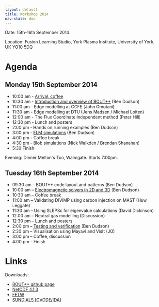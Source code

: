```yaml
---
layout: default
title: Workshop 2014
nav-state: doc
---
```


Date: 15th-16th September 2014

Location: Fusion Learning Studio, York Plasma Institute, University of York, UK YO10 5DQ

# Agenda

## Monday 15th September 2014

* 10:00 am - [Arrival, coffee](workshop2014/welcome.pdf)
* 10:30 am - [Introduction and overview of BOUT++](workshop2014/intro.pdf) (Ben Dudson)
* 11:00 am - Edge modelling at CCFE (John Omotani)
* 11:30 am - Edge modelling at DTU (Jens Madsen / Michael Loiten)
* 12:00 am - The Flux Coordinate Independent method (Peter Hill)
* 12:30 pm - Lunch and posters
* 2:00 pm - Hands on running examples (Ben Dudson)
* 3:00 pm - [ELM simulations](workshop2014/elm_simulations.pdf) (Ben Dudson)
* 4:00 pm - Coffee break
* 4:30 pm - Blob simulations (Nick Walkden / Brendan Shanahan)
* 5:30 Finish

Evening: Dinner Melton's Too, Walmgate. Starts 7:00pm.

## Tuesday 16th September 2014

* 09:30 am – BOUT++ code layout and patterns (Ben Dudson)
* 10:00 am – [Electromagnetic solvers in 2D and 3D](workshop2014/solvers.pdf) (Ben Dudson)
* 10:30 am – Coffee break
* 11:00 am – Validating DIVIMP using carbon injection on MAST (Huw Leggate)
* 11:30 am – Using SLEPSc for eigenvalue calculations (David Dickinson)
* 12:00 am – Neutral gas modelling (Discussion)
* 12:30 pm – Lunch and posters
* 2:00 pm – [Testing and verification](workshop2014/testing.pdf) (Ben Dudson)
* 2:30 pm – Visualisation using Mayavi and VisIt (JO)
* 3:00 pm – Coffee, discussion
* 4:00 pm - Finish

# Links

Downloads:
* [BOUT++ github page](https://github.com/boutproject/BOUT)
* [NetCDF 4.1.3](http://www.unidata.ucar.edu/downloads/netcdf/netcdf-4_1_3/index.jsp)
* [FFTW](http://www.fftw.org/download.html)
* [SUNDIALS (CVODE/IDA)](http://computation.llnl.gov/casc/sundials/download/download.html)

